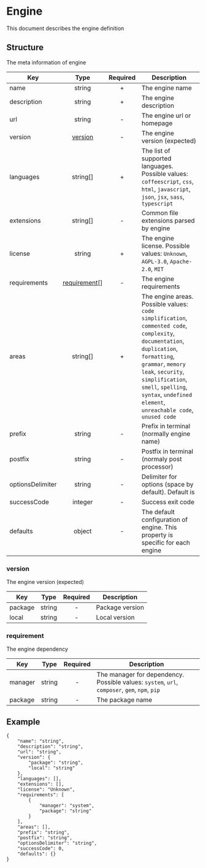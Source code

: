 # Engine
This document describes the engine definition
## Structure
The meta information of engine

|Key|Type|Required|Description|
|-|:-:|:-:|-|
|name|string|+|The engine name|
|description|string|+|The engine description|
|url|string|-|The engine url or homepage|
|version|[version](#version)|-|The engine version (expected)|
|languages|string[]|+|The list of supported languages. Possible values: `coffeescript`, `css`, `html`, `javascript`, `json`, `jsx`, `sass`, `typescript`|
|extensions|string[]|-|Common file extensions parsed by engine|
|license|string|+|The engine license. Possible values: `Unknown`, `AGPL-3.0`, `Apache-2.0`, `MIT`|
|requirements|[requirement](#requirement)[]|-|The engine requirements|
|areas|string[]|+|The engine areas. Possible values: `code simplification`, `commented code`, `complexity`, `documentation`, `duplication`, `formatting`, `grammar`, `memory leak`, `security`, `simplification`, `smell`, `spelling`, `syntax`, `undefined element`, `unreachable code`, `unused code`|
|prefix|string|-|Prefix in terminal (normally engine name)|
|postfix|string|-|Postfix in terminal (normaly post processor)|
|optionsDelimiter|string|-|Delimiter for options (space by default). Default is ` `|
|successCode|integer|-|Success exit code|
|defaults|object|-|The default configuration of engine. This property is specific for each engine|
### version
The engine version (expected)

|Key|Type|Required|Description|
|-|:-:|:-:|-|
|package|string|-|Package version|
|local|string|-|Local version|
### requirement
The engine dependency

|Key|Type|Required|Description|
|-|:-:|:-:|-|
|manager|string|-|The manager for dependency. Possible values: `system`, `url`, `composer`, `gem`, `npm`, `pip`|
|package|string|-|The package name|
## Example
```
{
    "name": "string",
    "description": "string",
    "url": "string",
    "version": {
        "package": "string",
        "local": "string"
    },
    "languages": [],
    "extensions": [],
    "license": "Unknown",
    "requirements": [
        {
            "manager": "system",
            "package": "string"
        }
    ],
    "areas": [],
    "prefix": "string",
    "postfix": "string",
    "optionsDelimiter": "string",
    "successCode": 0,
    "defaults": {}
}
```
